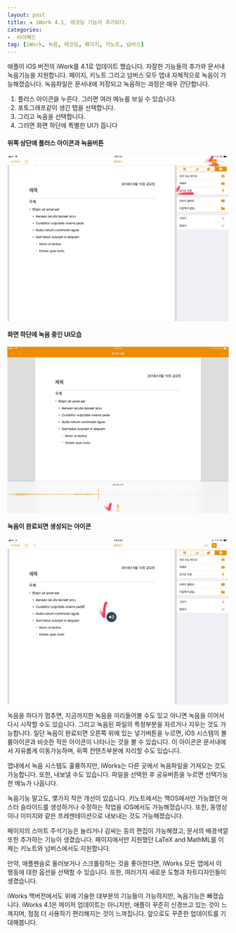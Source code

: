 ```yaml
---  
layout: post  
title: ✚ iWork 4.1, 레코딩 기능이 추가되다.
categories:
-  아이패드
tag: [iWork, 녹음, 레코딩, 페이지, 키노트, 넘버스]
---  
```

<p class="drop-korean">
애플이 iOS 버전의 iWork를 4.1로 업데이트 했습니다. 자잘한 기능들의 추가와 문서내 녹음기능을 지원합니다.
페이지, 키노트 그리고 넘버스 모두 앱내 자체적으로 녹음이 가능해졌습니다. 녹음파일은 문서내에 저장되고 녹음하는 과정은 매우 간단합니다. </p>

1. 플러스 아이콘을 누른다. 그러면 여러 메뉴를 보실 수 있습니다.
2. 포토그래프같이 생긴 탭을 선택합니다.
3. 그리고 녹음을 선택합니다.
4. 그러면 화면 하단에 특별한 UI가 뜹니다

#### 위쪽 상단에 플러스 아이콘과 녹음버튼
<div class="markdown-image">
<img src="/assets/article_images/2018-06-15-iwork/1.jpg" alt="" align="middle"/></div>

#### 화면 하단에 녹음 중인 UI모습
<div class="markdown-image">
<img src="/assets/article_images/2018-06-15-iwork/2.jpg" alt="" align="middle"/></div>

#### 녹음이 완료되면 생성되는 아이콘
<div class="markdown-image">
<img src="/assets/article_images/2018-06-15-iwork/3.jpg" alt="" align="middle"/></div>

녹음을 하다가 멈추면, 지금까지한 녹음을 미리들어볼 수도 있고 아니면 녹음을 이어서 다시 시작할 수도 있습니다. 그리고 녹음된 파일의 특정부분을 자르거나 지우는 것도 가능합니다. 일단 녹음이 완료되면 오른쪽 위에 있는 넣기버튼을 누르면, iOS 시스템의 볼륨아이콘과 비슷한 작은 아이콘이 나타나는 것을 볼 수 있습니다. 이 아이콘은 문서내에서 자유롭게 이동가능하며, 위쪽 컨텐츠부분에 자리할 수도 있습니다.

앱내에서 녹음 시스템도 훌륭하지만, iWorks는 다른 곳에서 녹음파일을 가져오는 것도 가능합니다. 또한, 내보낼 수도 있습니다. 파일을 선택한 후 공유버튼을 누르면 선택가능한 메뉴가 나옵니다.

녹음기능 말고도, 몇가지 작은 개선이 있습니다. 키노트에서는 맥OS에서만 가능했던 마스터 슬라이드를 생성하거나 수정하는 작업을 iOS에서도 가능해졌습니다. 또한, 동영상이나 이미지와 같은 프레젠테이션으로 내보내는 것도 가능해졌습니다.

페이지의 스마트 주석기능은 늘리거나 감싸는 등의 편집이 가능해졌고, 문서의 배경색깔 또한 추가하는 기능이 생겼습니다. 페이지에서만 지원했던 LaTeX and MathML를 이제는 키노트와 넘버스에서도 지원합니다.

만약, 애플펜슬로 둘러보거나 스크롤링하는 것을 좋아한다면, iWorks 모든 앱에서 이 행동에 대한 옵션을 선택할 수 있습니다. 또한, 여러가지 새로운 도형과 차트디자인들이 생겼습니다.

iWorks 맥버전에서도 위에 기술한 대부분의 기능들이 가능하지만, 녹음기능은 빠졌습니다. iWorks 4.1은 메이저 업데이트는 아니지만, 애플이 꾸준히 신경쓰고 있는 것이 느껴지며, 점점 더 사용하기 편리해지는 것이 느껴집니다. 앞으로도 꾸준한 업데이트를 기대해봅니다.
